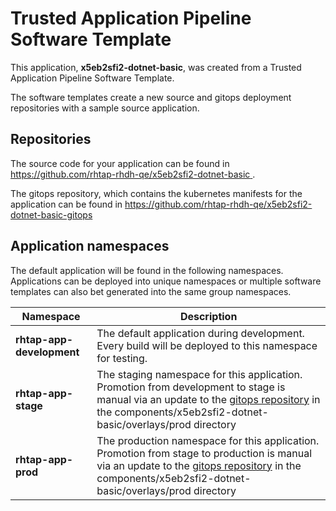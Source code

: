 # Trusted Application Pipeline Software Template

This application, **x5eb2sfi2-dotnet-basic**, was created from a Trusted Application Pipeline Software Template.

The software templates create a new source and gitops deployment repositories with a sample source application. 

## Repositories

The source code for your application can be found in [https://github.com/rhtap-rhdh-qe/x5eb2sfi2-dotnet-basic ](https://github.com/rhtap-rhdh-qe/x5eb2sfi2-dotnet-basic ).
 
The gitops repository, which contains the kubernetes manifests for the application can be found in 
[https://github.com/rhtap-rhdh-qe/x5eb2sfi2-dotnet-basic-gitops ](https://github.com/rhtap-rhdh-qe/x5eb2sfi2-dotnet-basic-gitops ) 

## Application namespaces 

The default application will be found in the following namespaces. Applications can be deployed into unique namespaces or multiple software templates can also bet generated into the same group namespaces.  

|  Namespace   |  Description   |  
| -------- | -------- |   
| **rhtap-app-development** | The default application during development. Every build will be deployed to this namespace for testing. | 
| **rhtap-app-stage** | The staging namespace for this application. Promotion from development to stage is manual via an update to the [gitops repository](https://github.com/rhtap-rhdh-qe/x5eb2sfi2-dotnet-basic-gitops ) in the components/x5eb2sfi2-dotnet-basic/overlays/prod directory |  
| **rhtap-app-prod** | The production namespace for this application. Promotion from stage to production is manual via an update to the [gitops repository](https://github.com/rhtap-rhdh-qe/x5eb2sfi2-dotnet-basic-gitops ) in the components/x5eb2sfi2-dotnet-basic/overlays/prod directory | 